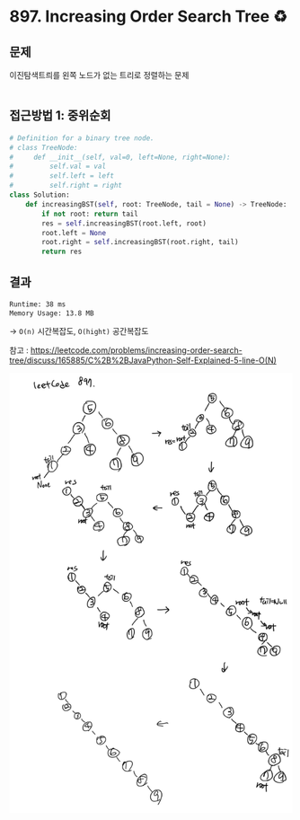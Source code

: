 # 897. Increasing Order Search Tree ♻️

## 문제
이진탐색트릐를 왼쪽 노드가 없는 트리로 정렬하는 문제
<br><br>

## 접근방법 1: 중위순회
```python
# Definition for a binary tree node.
# class TreeNode:
#     def __init__(self, val=0, left=None, right=None):
#         self.val = val
#         self.left = left
#         self.right = right
class Solution:
    def increasingBST(self, root: TreeNode, tail = None) -> TreeNode:
        if not root: return tail
        res = self.increasingBST(root.left, root)
        root.left = None
        root.right = self.increasingBST(root.right, tail)
        return res
```
## 결과
```
Runtime: 38 ms
Memory Usage: 13.8 MB
```
-> ```O(n)``` 시간복잡도, ```O(hight)``` 공간복잡도

참고 : https://leetcode.com/problems/increasing-order-search-tree/discuss/165885/C%2B%2BJavaPython-Self-Explained-5-line-O(N)

![](./897.Increasing_Order_Search_Tree.png)